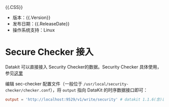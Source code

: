 {{.CSS}}

- 版本：{{.Version}}
- 发布日期：{{.ReleaseDate}}
- 操作系统支持：Linux

# Secure Checker 接入

Datakit 可以直接接入 Security Checker的数据。Security Checker 具体使用，参见[这里](https://www.yuque.com/dataflux/sec_checker/install) 

编辑 sec-checker 配置文件（一般位于 `/usr/local/security-checker/checker.conf`），将 `output` 指向 DataKit 的时序数据接口即可：

```toml
output = 'http://localhost:9529/v1/write/security' # datakit 1.1.6(含)以上版本才支持
```
